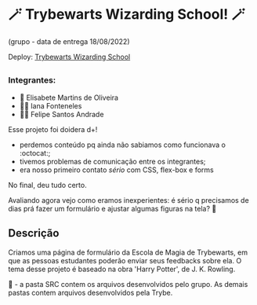 # :magic_wand: Trybewarts Wizarding School! :magic_wand:
(grupo - data de entrega 18/08/2022)

Deploy: <a href="https://elisabete-mo.github.io/trybewarts/">Trybewarts Wizarding School</a>

##
### Integrantes:
- :mage: Elisabete Martins de Oliveira
- :mage_woman: Iana Fonteneles
- :mage_man: Felipe Santos Andrade

Esse projeto foi doidera d+! 
- perdemos conteúdo pq ainda não sabiamos como funcionava o :octocat:;
- tivemos problemas de comunicação entre os integrantes;
- era nosso primeiro contato _sério_ com CSS, flex-box e forms

No final, deu tudo certo. 

Avaliando agora vejo como eramos inexperientes: é sério q precisamos de dias prá fazer um formulário e ajustar algumas figuras na tela? :pinched_fingers:


## Descrição
Criamos uma página de formulário da Escola de Magia de Trybewarts, em que as pessoas estudantes poderão enviar seus feedbacks sobre ela. O tema desse projeto é baseado na obra 'Harry Potter', de J. K. Rowling.

:rotating_light: - a pasta SRC contem os arquivos desenvolvidos pelo grupo. As demais pastas contem arquivos desenvolvidos pela Trybe.



